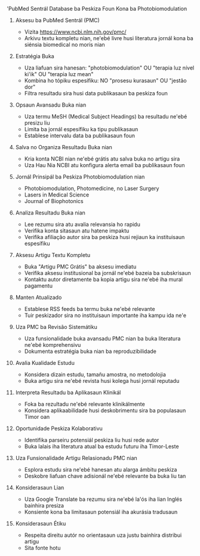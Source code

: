 'PubMed Sentrál Database ba Peskiza Foun Kona ba Photobiomodulation

1. Aksesu ba PubMed Sentrál (PMC)
   - Vizita https://www.ncbi.nlm.nih.gov/pmc/
   - Arkivu textu kompletu nian, ne'ebé livre husi literatura jornál kona ba siénsia biomedical no moris nian

2. Estratégia Buka
   - Uza liafuan sira hanesan: "photobiomodulation" OU "terapia luz nível ki'ik" OU "terapia luz mean"
   - Kombina ho tópiku espesífiku: NO "prosesu kurasaun" OU "jestão dor"
   - Filtra resultadu sira husi data publikasaun ba peskiza foun 

3. Opsaun Avansadu Buka nian
   - Uza termu MeSH (Medical Subject Headings) ba resultadu ne'ebé presizu liu
   - Limita ba jornál espesífiku ka tipu publikasaun
   - Establese intervalu data ba publikasaun foun 

4. Salva no Organiza Resultadu Buka nian
   - Kria konta NCBI nian ne'ebé grátis atu salva buka no artigu sira
   - Uza Hau Nia NCBI atu konfigura alerta email ba publikasaun foun 

5. Jornál Prinsipál ba Peskiza Photobiomodulation nian
   - Photobiomodulation, Photomedicine, no Laser Surgery
   - Lasers in Medical Science
   - Journal of Biophotonics

6. Analiza Resultadu Buka nian
   - Lee rezumu sira atu avalia relevansia ho rapidu
   - Verifika konta sitasaun atu hatene impaktu
   - Verifika afiliação autor sira ba peskiza husi rejiaun ka instituisaun espesífiku 

7. Aksesu Artigu Textu Kompletu
   - Buka "Artigu PMC Grátis" ba aksesu imediatu
   - Verifika aksesu institusional ba jornál ne'ebé bazeia ba subskrisaun
   - Kontaktu autor diretamente ba kopia artigu sira ne'ebé iha mural pagamentu 

8. Manten Atualizado
   - Establese RSS feeds ba termu buka ne'ebé relevante
   - Tuir peskizador sira no instituisaun importante iha kampu ida ne'e 

9. Uza PMC ba Revisão Sistemátiku
   - Uza funsionalidade buka avansadu PMC nian ba buka literatura ne'ebé komprehensivu
   - Dokumenta estratégia buka nian ba reproduzibilidade

10. Avalia Kualidade Estudu
    - Konsidera dizain estudu, tamañu amostra, no metodolojia
    - Buka artigu sira ne'ebé revista husi kolega husi jornál reputadu 

11. Interpreta Resultadu ba Aplikasaun Klinikál
    - Foka ba rezultadu ne'ebé relevante klinikálmente
    - Konsidera aplikaabilidade husi deskobrimentu sira ba populasaun Timor oan 

12. Oportunidade Peskiza Kolaborativu
    - Identifika parseiru potensiál peskiza liu husi rede autor
    - Buka lalais iha literatura atual ba estudu futuru iha Timor-Leste 

13. Uza Funsionalidade Artigu Relasionadu PMC nian
    - Esplora estudu sira ne'ebé hanesan atu alarga ámbitu peskiza
    - Deskobre liafuan chave adisionál ne'ebé relevante ba buka liu tan 

14. Konsiderasaun Lian
    - Uza Google Translate ba rezumu sira ne'ebé la'ós iha lian Inglés bainhira presiza
    - Konsiente kona ba limitasaun potensiál iha akurásia tradusaun 

15. Konsiderasaun Étiku
    - Respeita direitu autór no orientasaun uza justu bainhira distribui artigu
    - Sita fonte hotu